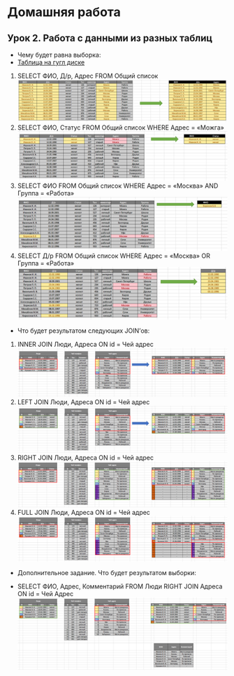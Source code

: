 # Домашняя работа

## Урок 2. Работа с данными из разных таблиц

+ Чему будет равна выборка:
+ [Таблица на гугл диске](https://docs.google.com/spreadsheets/d/1U_b_5STw5R66dX11CDcRjKcUc13pmPDtRW1w02Ek90E/edit?usp=sharing)

1. SELECT ФИО, Д/р, Адрес FROM Общий список
![Task 01-01](Task01-01.png)
2. SELECT ФИО, Статус FROM Общий список WHERE Адрес = «Можга»
![Task 01-02](Task01-02.png)
3. SELECT ФИО FROM Общий список WHERE Адрес = «Москва» AND Группа = «Работа»
![Task 01-03](Task01-03.png)
4. SELECT Д/р FROM Общий список WHERE Адрес = «Москва» OR Группа = «Работа»
![Task 01-04](Task01-04.png)

+ Что будет результатом следующих JOIN’ов:

1. INNER JOIN Люди, Адреса ON id = Чей адрес
![Task 02-01](Task02-01.png)
2. LEFT JOIN Люди, Адреса ON id = Чей адрес
![Task 02-02](Task02-02.png)
3. RIGHT JOIN Люди, Адреса ON id = Чей адрес
![Task 02-03](Task02-03.png)
4. FULL JOIN Люди, Адреса ON id = Чей адрес
![Task 02-04](Task02-04.png)

+ Дополнительное задание. Что будет результатом выборки:

+ SELECT ФИО, Адрес, Комментарий FROM Люди RIGHT JOIN Адреса ON id = Чей Адрес
![Task 03](Task03.png)
